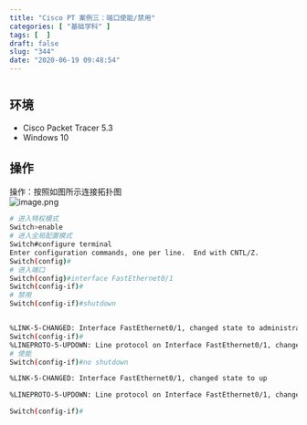 ```yaml
---
title: "Cisco PT 案例三：端口使能/禁用"
categories: [ "基础学科" ]
tags: [  ]
draft: false
slug: "344"
date: "2020-06-19 09:48:54"
---
```


# <a name="DAUUT"></a>
## 环境
- Cisco Packet Tracer 5.3
- Windows 10
<a name="4z7HD"></a>
## 操作
操作：按照如图所示连接拓扑图<br />![image.png](https://cdn.nlark.com/yuque/0/2020/png/376635/1592201187715-61b24705-daed-455a-abb4-76678fcada2f.png#align=left&display=inline&height=154&margin=%5Bobject%20Object%5D&name=image.png&originHeight=154&originWidth=416&size=10044&status=done&style=none&width=416)
```bash
# 进入特权模式
Switch>enable
# 进入全局配置模式
Switch#configure terminal
Enter configuration commands, one per line.  End with CNTL/Z.
Switch(config)#
# 进入端口
Switch(config)#interface FastEthernet0/1
Switch(config-if)#
# 禁用
Switch(config-if)#shutdown


%LINK-5-CHANGED: Interface FastEthernet0/1, changed state to administratively down
Switch(config-if)#
%LINEPROTO-5-UPDOWN: Line protocol on Interface FastEthernet0/1, changed state to down
# 使能
Switch(config-if)#no shutdown

%LINK-5-CHANGED: Interface FastEthernet0/1, changed state to up

%LINEPROTO-5-UPDOWN: Line protocol on Interface FastEthernet0/1, changed state to up

Switch(config-if)#
```
